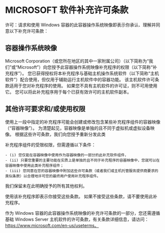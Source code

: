 
# MICROSOFT 软件补充许可条款

许可：请求和使用 Windows 容器的此容器操作系统映像即表示你承认、理解并同意以下补充许可条款：

## 容器操作系统映像 

Microsoft Corporation（或您所在地区的其中一家附属公司）（以下简称为“我们”或“Microsoft”）向您授予此容器操作系统映像补充程序的权限（以下简称“补充程序”）。 您已获得授权将本补充程序与基础主机操作系统软件（以下简称“主机软件”）配合使用，但仅用于辅助运行主机软件中的容器功能。  该主机软件许可条款适用于您对补充程序的使用。 如果您不具有主机软件的许可证，则不可用使用它。 您可以将此补充程序用于每个已获有效许可的主机软件副本。

## 其他许可要求和/或使用权限 

使用上一段中指定的补充程序可能会创建或修改包含某些补充程序组件的容器映像（“容器映像”）。 为清楚起见，容器映像是单独的且不同于虚拟机或虚拟设备映像。  根据这些许可条款，我们向您授予重新分发此类 

补充程序组件的受限权限，但需遵循以下条件：
    
    - (i) 您仅能在容器映像中使用作为容器映像的一部分的此补充软件组件，
    - (ii) 只要您重要的主要功能在实质上是单独的且不同于补充程序的容器映像中，您就可以在容器映像中使用此类补充程序组件； 
    - (iii) 您同意在您的容器映像中附加这些许可条款（或者我们或主机托管服务提供商要求的类似条款）以合理地许可您的最终用户使用补充程序组件。

我们保留未在此明确授予的所有其他权利。

使用该补充程序即表示你接受这些条款。 如果不接受这些条款，请不要使用此补充程序。

作为 Windows 容器的此容器操作系统映像的补充许可条款的一部分，您还需遵循基础 Windows Server 主机软件的许可条款，有关条款详细信息，请访问：https://www.microsoft.com/en-us/useterms。  


<!--HONumber=Sep16_HO4-->


